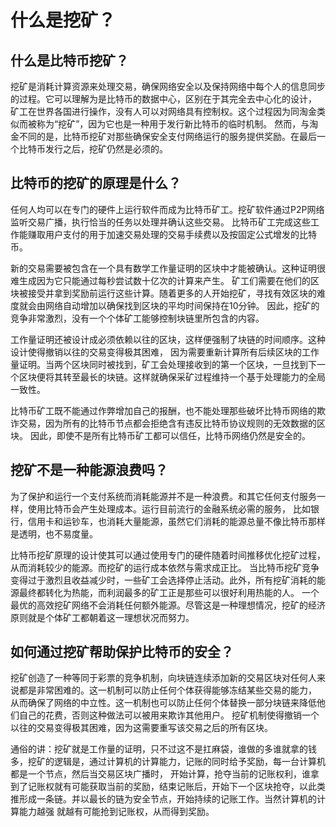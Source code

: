 # 什么是挖矿？

## 什么是比特币挖矿？

挖矿是消耗计算资源来处理交易，确保网络安全以及保持网络中每个人的信息同步的过程。它可以理解为是比特币的数据中心，区别在于其完全去中心化的设计， 矿工在世界各国进行操作，没有人可以对网络具有控制权。这个过程因为同淘金类似而被称为“挖矿”，因为它也是一种用于发行新比特币的临时机制。 然而，与淘金不同的是，比特币挖矿对那些确保安全支付网络运行的服务提供奖励。在最后一个比特币发行之后，挖矿仍然是必须的。

## 比特币的挖矿的原理是什么？

任何人均可以在专门的硬件上运行软件而成为比特币矿工。挖矿软件通过P2P网络监听交易广播，执行恰当的任务以处理并确认这些交易。 比特币矿工完成这些工作能赚取用户支付的用于加速交易处理的交易手续费以及按固定公式增发的比特币。

新的交易需要被包含在一个具有数学工作量证明的区块中才能被确认。这种证明很难生成因为它只能通过每秒尝试数十亿次的计算来产生。 矿工们需要在他们的区块被接受并拿到奖励前运行这些计算。随着更多的人开始挖矿，寻找有效区块的难度就会由网络自动增加以确保找到区块的平均时间保持在10分钟。 因此，挖矿的竞争非常激烈，没有一个个体矿工能够控制块链里所包含的内容。

工作量证明还被设计成必须依赖以往的区块，这样便强制了块链的时间顺序。这种设计使得撤销以往的交易变得极其困难， 因为需要重新计算所有后续区块的工作量证明。当两个区块同时被找到，矿工会处理接收到的第一个区块，一旦找到下一个区块便将其转至最长的块链。这样就确保采矿过程维持一个基于处理能力的全局一致性。

比特币矿工既不能通过作弊增加自己的报酬，也不能处理那些破坏比特币网络的欺诈交易，因为所有的比特币节点都会拒绝含有违反比特币协议规则的无效数据的区块。 因此，即使不是所有比特币矿工都可以信任，比特币网络仍然是安全的。

## 挖矿不是一种能源浪费吗？

为了保护和运行一个支付系统而消耗能源并不是一种浪费。和其它任何支付服务一样，使用比特币会产生处理成本。运行目前流行的金融系统必需的服务， 比如银行，信用卡和运钞车，也消耗大量能源，虽然它们消耗的能源总量不像比特币那样是透明，也不易度量。

比特币挖矿原理的设计使其可以通过使用专门的硬件随着时间推移优化挖矿过程，从而消耗较少的能源。而挖矿的运行成本依然与需求成正比。 当比特币挖矿竞争变得过于激烈且收益减少时，一些矿工会选择停止活动。此外，所有挖矿消耗的能源最终都转化为热能，而利润最多的矿工正是那些可以很好利用热能的人。 一个最优的高效挖矿网络不会消耗任何额外能源。尽管这是一种理想情况，挖矿的经济原则就是个体矿工都朝着这一理想状况而努力。

## 如何通过挖矿帮助保护比特币的安全？

挖矿创造了一种等同于彩票的竞争机制，向块链连续添加新的交易区块对任何人来说都是非常困难的。这一机制可以防止任何个体获得能够冻结某些交易的能力， 从而确保了网络的中立性。这一机制也可以防止任何个体替换一部分块链来降低他们自己的花费，否则这种做法可以被用来欺诈其他用户。 挖矿机制使得撤销一个以往的交易变得极其困难，因为这需要重写该交易之后的所有区块。

通俗的讲：挖矿就是工作量的证明，只不过这不是扛麻袋，谁做的多谁就拿的钱多，挖矿的逻辑是，通过计算机的计算能力，记账的同时给予奖励，每一台计算机都是一个节点，然后当交易区块广播时， 开始计算，抢夺当前的记账权利，谁拿到了记账权就有可能获取当前的奖励，结束记账后，开始下一个区块抢夺，以此类推形成一条链。并以最长的链为安全节点，开始持续的记账工作。当然计算机的计算能力越强 就越有可能抢到记账权，从而得到奖励。

